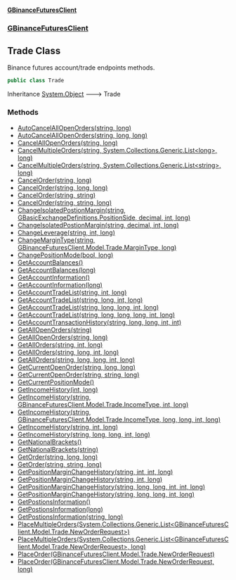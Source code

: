 #### [GBinanceFuturesClient](./index.md 'index')
### [GBinanceFuturesClient](./GBinanceFuturesClient.md 'GBinanceFuturesClient')
## Trade Class
Binance futures account/trade endpoints methods.  
```csharp
public class Trade
```
Inheritance [System.Object](https://docs.microsoft.com/en-us/dotnet/api/System.Object 'System.Object') &#129106; Trade  
### Methods
- [AutoCancelAllOpenOrders(string, long)](./GBinanceFuturesClient-Trade-AutoCancelAllOpenOrders(string_long).md 'GBinanceFuturesClient.Trade.AutoCancelAllOpenOrders(string, long)')
- [AutoCancelAllOpenOrders(string, long, long)](./GBinanceFuturesClient-Trade-AutoCancelAllOpenOrders(string_long_long).md 'GBinanceFuturesClient.Trade.AutoCancelAllOpenOrders(string, long, long)')
- [CancelAllOpenOrders(string, long)](./GBinanceFuturesClient-Trade-CancelAllOpenOrders(string_long).md 'GBinanceFuturesClient.Trade.CancelAllOpenOrders(string, long)')
- [CancelMultipleOrders(string, System.Collections.Generic.List&lt;long&gt;, long)](./GBinanceFuturesClient-Trade-CancelMultipleOrders(string_System-Collections-Generic-List-long-_long).md 'GBinanceFuturesClient.Trade.CancelMultipleOrders(string, System.Collections.Generic.List&lt;long&gt;, long)')
- [CancelMultipleOrders(string, System.Collections.Generic.List&lt;string&gt;, long)](./GBinanceFuturesClient-Trade-CancelMultipleOrders(string_System-Collections-Generic-List-string-_long).md 'GBinanceFuturesClient.Trade.CancelMultipleOrders(string, System.Collections.Generic.List&lt;string&gt;, long)')
- [CancelOrder(string, long)](./GBinanceFuturesClient-Trade-CancelOrder(string_long).md 'GBinanceFuturesClient.Trade.CancelOrder(string, long)')
- [CancelOrder(string, long, long)](./GBinanceFuturesClient-Trade-CancelOrder(string_long_long).md 'GBinanceFuturesClient.Trade.CancelOrder(string, long, long)')
- [CancelOrder(string, string)](./GBinanceFuturesClient-Trade-CancelOrder(string_string).md 'GBinanceFuturesClient.Trade.CancelOrder(string, string)')
- [CancelOrder(string, string, long)](./GBinanceFuturesClient-Trade-CancelOrder(string_string_long).md 'GBinanceFuturesClient.Trade.CancelOrder(string, string, long)')
- [ChangeIsolatedPostionMargin(string, GBasicExchangeDefinitions.PositionSide, decimal, int, long)](./GBinanceFuturesClient-Trade-ChangeIsolatedPostionMargin(string_GBasicExchangeDefinitions-PositionSide_decimal_int_long).md 'GBinanceFuturesClient.Trade.ChangeIsolatedPostionMargin(string, GBasicExchangeDefinitions.PositionSide, decimal, int, long)')
- [ChangeIsolatedPostionMargin(string, decimal, int, long)](./GBinanceFuturesClient-Trade-ChangeIsolatedPostionMargin(string_decimal_int_long).md 'GBinanceFuturesClient.Trade.ChangeIsolatedPostionMargin(string, decimal, int, long)')
- [ChangeLeverage(string, int, long)](./GBinanceFuturesClient-Trade-ChangeLeverage(string_int_long).md 'GBinanceFuturesClient.Trade.ChangeLeverage(string, int, long)')
- [ChangeMarginType(string, GBinanceFuturesClient.Model.Trade.MarginType, long)](./GBinanceFuturesClient-Trade-ChangeMarginType(string_GBinanceFuturesClient-Model-Trade-MarginType_long).md 'GBinanceFuturesClient.Trade.ChangeMarginType(string, GBinanceFuturesClient.Model.Trade.MarginType, long)')
- [ChangePositionMode(bool, long)](./GBinanceFuturesClient-Trade-ChangePositionMode(bool_long).md 'GBinanceFuturesClient.Trade.ChangePositionMode(bool, long)')
- [GetAccountBalances()](./GBinanceFuturesClient-Trade-GetAccountBalances().md 'GBinanceFuturesClient.Trade.GetAccountBalances()')
- [GetAccountBalances(long)](./GBinanceFuturesClient-Trade-GetAccountBalances(long).md 'GBinanceFuturesClient.Trade.GetAccountBalances(long)')
- [GetAccountInformation()](./GBinanceFuturesClient-Trade-GetAccountInformation().md 'GBinanceFuturesClient.Trade.GetAccountInformation()')
- [GetAccountInformation(long)](./GBinanceFuturesClient-Trade-GetAccountInformation(long).md 'GBinanceFuturesClient.Trade.GetAccountInformation(long)')
- [GetAccountTradeList(string, int, long)](./GBinanceFuturesClient-Trade-GetAccountTradeList(string_int_long).md 'GBinanceFuturesClient.Trade.GetAccountTradeList(string, int, long)')
- [GetAccountTradeList(string, long, int, long)](./GBinanceFuturesClient-Trade-GetAccountTradeList(string_long_int_long).md 'GBinanceFuturesClient.Trade.GetAccountTradeList(string, long, int, long)')
- [GetAccountTradeList(string, long, long, int, long)](./GBinanceFuturesClient-Trade-GetAccountTradeList(string_long_long_int_long).md 'GBinanceFuturesClient.Trade.GetAccountTradeList(string, long, long, int, long)')
- [GetAccountTradeList(string, long, long, long, int, long)](./GBinanceFuturesClient-Trade-GetAccountTradeList(string_long_long_long_int_long).md 'GBinanceFuturesClient.Trade.GetAccountTradeList(string, long, long, long, int, long)')
- [GetAccountTransactionHistory(string, long, long, int, int)](./GBinanceFuturesClient-Trade-GetAccountTransactionHistory(string_long_long_int_int).md 'GBinanceFuturesClient.Trade.GetAccountTransactionHistory(string, long, long, int, int)')
- [GetAllOpenOrders(string)](./GBinanceFuturesClient-Trade-GetAllOpenOrders(string).md 'GBinanceFuturesClient.Trade.GetAllOpenOrders(string)')
- [GetAllOpenOrders(string, long)](./GBinanceFuturesClient-Trade-GetAllOpenOrders(string_long).md 'GBinanceFuturesClient.Trade.GetAllOpenOrders(string, long)')
- [GetAllOrders(string, int, long)](./GBinanceFuturesClient-Trade-GetAllOrders(string_int_long).md 'GBinanceFuturesClient.Trade.GetAllOrders(string, int, long)')
- [GetAllOrders(string, long, int, long)](./GBinanceFuturesClient-Trade-GetAllOrders(string_long_int_long).md 'GBinanceFuturesClient.Trade.GetAllOrders(string, long, int, long)')
- [GetAllOrders(string, long, long, int, long)](./GBinanceFuturesClient-Trade-GetAllOrders(string_long_long_int_long).md 'GBinanceFuturesClient.Trade.GetAllOrders(string, long, long, int, long)')
- [GetCurrentOpenOrder(string, long, long)](./GBinanceFuturesClient-Trade-GetCurrentOpenOrder(string_long_long).md 'GBinanceFuturesClient.Trade.GetCurrentOpenOrder(string, long, long)')
- [GetCurrentOpenOrder(string, string, long)](./GBinanceFuturesClient-Trade-GetCurrentOpenOrder(string_string_long).md 'GBinanceFuturesClient.Trade.GetCurrentOpenOrder(string, string, long)')
- [GetCurrentPositionMode()](./GBinanceFuturesClient-Trade-GetCurrentPositionMode().md 'GBinanceFuturesClient.Trade.GetCurrentPositionMode()')
- [GetIncomeHistory(int, long)](./GBinanceFuturesClient-Trade-GetIncomeHistory(int_long).md 'GBinanceFuturesClient.Trade.GetIncomeHistory(int, long)')
- [GetIncomeHistory(string, GBinanceFuturesClient.Model.Trade.IncomeType, int, long)](./GBinanceFuturesClient-Trade-GetIncomeHistory(string_GBinanceFuturesClient-Model-Trade-IncomeType_int_long).md 'GBinanceFuturesClient.Trade.GetIncomeHistory(string, GBinanceFuturesClient.Model.Trade.IncomeType, int, long)')
- [GetIncomeHistory(string, GBinanceFuturesClient.Model.Trade.IncomeType, long, long, int, long)](./GBinanceFuturesClient-Trade-GetIncomeHistory(string_GBinanceFuturesClient-Model-Trade-IncomeType_long_long_int_long).md 'GBinanceFuturesClient.Trade.GetIncomeHistory(string, GBinanceFuturesClient.Model.Trade.IncomeType, long, long, int, long)')
- [GetIncomeHistory(string, int, long)](./GBinanceFuturesClient-Trade-GetIncomeHistory(string_int_long).md 'GBinanceFuturesClient.Trade.GetIncomeHistory(string, int, long)')
- [GetIncomeHistory(string, long, long, int, long)](./GBinanceFuturesClient-Trade-GetIncomeHistory(string_long_long_int_long).md 'GBinanceFuturesClient.Trade.GetIncomeHistory(string, long, long, int, long)')
- [GetNationalBrackets()](./GBinanceFuturesClient-Trade-GetNationalBrackets().md 'GBinanceFuturesClient.Trade.GetNationalBrackets()')
- [GetNationalBrackets(string)](./GBinanceFuturesClient-Trade-GetNationalBrackets(string).md 'GBinanceFuturesClient.Trade.GetNationalBrackets(string)')
- [GetOrder(string, long, long)](./GBinanceFuturesClient-Trade-GetOrder(string_long_long).md 'GBinanceFuturesClient.Trade.GetOrder(string, long, long)')
- [GetOrder(string, string, long)](./GBinanceFuturesClient-Trade-GetOrder(string_string_long).md 'GBinanceFuturesClient.Trade.GetOrder(string, string, long)')
- [GetPositionMarginChangeHistory(string, int, int, long)](./GBinanceFuturesClient-Trade-GetPositionMarginChangeHistory(string_int_int_long).md 'GBinanceFuturesClient.Trade.GetPositionMarginChangeHistory(string, int, int, long)')
- [GetPositionMarginChangeHistory(string, int, long)](./GBinanceFuturesClient-Trade-GetPositionMarginChangeHistory(string_int_long).md 'GBinanceFuturesClient.Trade.GetPositionMarginChangeHistory(string, int, long)')
- [GetPositionMarginChangeHistory(string, long, long, int, int, long)](./GBinanceFuturesClient-Trade-GetPositionMarginChangeHistory(string_long_long_int_int_long).md 'GBinanceFuturesClient.Trade.GetPositionMarginChangeHistory(string, long, long, int, int, long)')
- [GetPositionMarginChangeHistory(string, long, long, int, long)](./GBinanceFuturesClient-Trade-GetPositionMarginChangeHistory(string_long_long_int_long).md 'GBinanceFuturesClient.Trade.GetPositionMarginChangeHistory(string, long, long, int, long)')
- [GetPostionsInformation()](./GBinanceFuturesClient-Trade-GetPostionsInformation().md 'GBinanceFuturesClient.Trade.GetPostionsInformation()')
- [GetPostionsInformation(long)](./GBinanceFuturesClient-Trade-GetPostionsInformation(long).md 'GBinanceFuturesClient.Trade.GetPostionsInformation(long)')
- [GetPostionsInformation(string, long)](./GBinanceFuturesClient-Trade-GetPostionsInformation(string_long).md 'GBinanceFuturesClient.Trade.GetPostionsInformation(string, long)')
- [PlaceMultipleOrders(System.Collections.Generic.List&lt;GBinanceFuturesClient.Model.Trade.NewOrderRequest&gt;)](./GBinanceFuturesClient-Trade-PlaceMultipleOrders(System-Collections-Generic-List-GBinanceFuturesClient-Model-Trade-NewOrderRequest-).md 'GBinanceFuturesClient.Trade.PlaceMultipleOrders(System.Collections.Generic.List&lt;GBinanceFuturesClient.Model.Trade.NewOrderRequest&gt;)')
- [PlaceMultipleOrders(System.Collections.Generic.List&lt;GBinanceFuturesClient.Model.Trade.NewOrderRequest&gt;, long)](./GBinanceFuturesClient-Trade-PlaceMultipleOrders(System-Collections-Generic-List-GBinanceFuturesClient-Model-Trade-NewOrderRequest-_long).md 'GBinanceFuturesClient.Trade.PlaceMultipleOrders(System.Collections.Generic.List&lt;GBinanceFuturesClient.Model.Trade.NewOrderRequest&gt;, long)')
- [PlaceOrder(GBinanceFuturesClient.Model.Trade.NewOrderRequest)](./GBinanceFuturesClient-Trade-PlaceOrder(GBinanceFuturesClient-Model-Trade-NewOrderRequest).md 'GBinanceFuturesClient.Trade.PlaceOrder(GBinanceFuturesClient.Model.Trade.NewOrderRequest)')
- [PlaceOrder(GBinanceFuturesClient.Model.Trade.NewOrderRequest, long)](./GBinanceFuturesClient-Trade-PlaceOrder(GBinanceFuturesClient-Model-Trade-NewOrderRequest_long).md 'GBinanceFuturesClient.Trade.PlaceOrder(GBinanceFuturesClient.Model.Trade.NewOrderRequest, long)')
